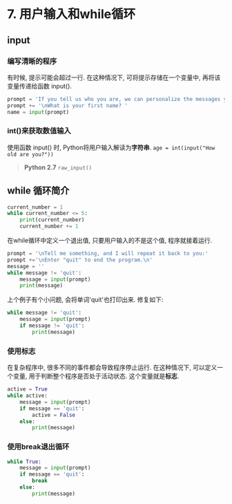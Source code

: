 # 7. 用户输入和while循环

## input

### 编写清晰的程序

有时候, 提示可能会超过一行. 在这种情况下, 可将提示存储在一个变量中, 再将该变量传递给函数 input().

```python
prompt = 'If you tell us who you are, we can personalize the messages you see.'
prompt += '\nWhat is your first name? '
name = input(prompt)
```

### int()来获取数值输入

使用函数 input() 时, Python将用户输入解读为**字符串**. `age = int(input("How old are you?"))`

> **Python 2.7** 
> `raw_input()`

## while 循环简介

```python
current_number = 1
while current_number <= 5:
    print(current_number)
    current_number += 1
```

在while循环中定义一个退出值, 只要用户输入的不是这个值, 程序就接着运行.

```python
prompt = '\nTell me something, and I will repeat it back to you:'
prompt +='\nEnter "quit" to end the program.\n'
message = ''
while message != 'quit':
    message = input(prompt)
    print(message)
```

上个例子有个小问题, 会将单词'quit'也打印出来. 修复如下:

```python
while message != 'quit':
    message = input(prompt)
    if message != 'quit':
        print(message)
```

### 使用标志

在复杂程序中, 很多不同的事件都会导致程序停止运行. 在这种情况下, 可以定义一个变量, 用于判断整个程序是否处于活动状态. 这个变量就是**标志**.

```python
active = True
while active:
    message = input(prompt)
    if message == 'quit':
        active = False
    else:
        print(message)
```

### 使用break退出循环

```python
while True:
    message = input(prompt)
    if message == 'quit':
        break
    else:
        print(message)
```
